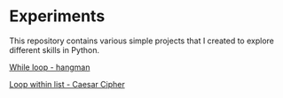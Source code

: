 # Experiments

This repository contains various simple projects that I created to explore different skills in Python.

[While loop - hangman](https://github.com/hoytlui/Experiments/tree/main/While%20loop%20-%20hangman)

[Loop within list - Caesar Cipher](https://github.com/hoytlui/Experiments/tree/main/Loop%20within%20list%20-%20Caesar%20Cipher)
